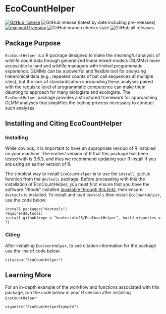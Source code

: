# EcoCountHelper  
  
<a href="https://github.com/huntercole25/EcoCountHelper/blob/master/LICENSE"><img alt="GitHub license" src="https://img.shields.io/github/license/huntercole25/EcoCountHelper"></a>
<img alt="GitHub release (latest by date including pre-releases)" src="https://img.shields.io/github/v/release/huntercole25/EcoCountHelper?include_prereleases">
[![minimal R version](https://img.shields.io/badge/R%3E%3D-4.2.2-6666ff.svg)](https://cran.r-project.org/)
<img alt="GitHub branch checks state" src="https://img.shields.io/github/checks-status/huntercole25/EcoCountHelper/master">
<img alt="GitHub all releases" src="https://img.shields.io/github/downloads/huntercole25/EcoCountHelper/total">



## Package Purpose

`EcoCountHelper` is a R package designed to make the meaningful analysis of wildlife count data through generalized linear mixed-models (GLMMs) more accessible to land and 
wildlife managers with limited programmatic experience. GLMMs can be a powerful and flexible tool for analyzing hierarchical data 
(e.g., repeated counts of bat call sequences at multiple sites), but the lack of standardization surrounding these analyses paired with the requisite level of programmatic 
competence can make them daunting to approach for many biologists and ecologists. The `EcoCountHelper` package provides a structured framework for approaching GLMM analyses 
that simplifies the coding process necessary to conduct such analyses.


## Installing and Citing EcoCountHelper

### Installing
While obvious, it is important to have an appropriate version of R installed on your machine. The earliest version of R that this package has been tested with is 3.6.3, and thus we recommend updating your R install if you are using an earlier version of R.

The simplest way to install `EcoCountHelper` is to use the `install_github` function from the `devtools` package. Before proceeding with this the installation of EcoCountHelper, you must first ensure that you have the software "Rtools" installed [(available through this link)](https://cran.r-project.org/bin/windows/Rtools/), then ensure `devtools` is installed. To install and load `devtools` then install `EcoCountHelper`, use the code below:

```
install.packages("devtools")
require(devtools)
install_github(repo = "huntercole25/EcoCountHelper", build_vignettes = T)
```

### Citing

After installing `EcoCountHelper`, to see citation information for the package use the line of code below:

```
citation("EcoCountHelper")
```

## Learning More  
For an in-depth example of the workflow and functions associated with this package, run the code below in your R session after installing `EcoCountHelper`:  
```
vignette("EcoCountHelperExample")
```
